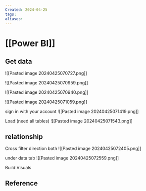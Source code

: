 ```yaml
---
Created: 2024-04-25
tags: 
aliases:
---
```

# [[Power BI]]

## Get data

![[Pasted image 20240425070727.png]]

![[Pasted image 20240425070959.png]]


![[Pasted image 20240425070940.png]]

![[Pasted image 20240425071059.png]]

sign in with your account
![[Pasted image 20240425071419.png]]

Load (need all tables)
![[Pasted image 20240425071543.png]]

## relationship

Cross filter direction both
![[Pasted image 20240425072405.png]]

under data tab
![[Pasted image 20240425072559.png]]


Build Visuals 




## Reference
